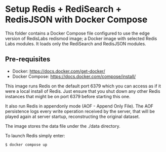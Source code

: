 # Setup Redis + RediSearch + RedisJSON with Docker Compose

This folder contains a Docker Compose file configured to use the edge version of RedisLabs
redismod image; a Docker image with selected Redis Labs modules. It loads only the RediSearch
and RedisJSON modules.

## Pre-requisites

- Docker: https://docs.docker.com/get-docker/
- Docker Compose: https://docs.docker.com/compose/install/

This image runs Redis on the default port 6379 which you can access as if
it were a local install of Redis. Just ensure that you shut down any other
Redis instances that might be on port 6379 before starting this one.

It also run Redis in appendonly mode (AOF - Append Only File). The AOF
persistence logs every write operation received by the server, that will
be played again at server startup, reconstructing the original dataset.

The image stores the data file under the ./data directory.

To launch Redis simply enter:

```
$ docker compose up
```
